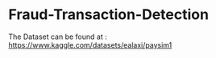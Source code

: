 # Fraud-Transaction-Detection
The Dataset can be found at : https://www.kaggle.com/datasets/ealaxi/paysim1
